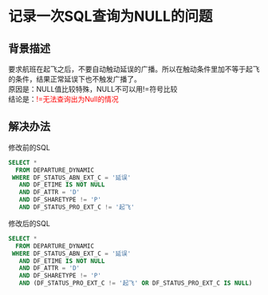 # 记录一次SQL查询为NULL的问题

## 背景描述

要求航班在起飞之后，不要自动触动延误的广播。所以在触动条件里加不等于起飞的条件，结果正常延误下也不触发广播了。  
原因是：NULL值比较特殊，NULL不可以用!=符号比较  
结论是：<font color=red>!=无法查询出为Null的情况</font>


## 解决办法

修改前的SQL
```sql
SELECT *
  FROM DEPARTURE_DYNAMIC
 WHERE DF_STATUS_ABN_EXT_C = '延误'
   AND DF_ETIME IS NOT NULL
   AND DF_ATTR = 'D'
   AND DF_SHARETYPE != 'P'
   AND DF_STATUS_PRO_EXT_C != '起飞'
```
修改后的SQL
```sql
SELECT *
  FROM DEPARTURE_DYNAMIC
 WHERE DF_STATUS_ABN_EXT_C = '延误'
   AND DF_ETIME IS NOT NULL
   AND DF_ATTR = 'D'
   AND DF_SHARETYPE != 'P'
   AND (DF_STATUS_PRO_EXT_C != '起飞' OR DF_STATUS_PRO_EXT_C IS NULL)
```
